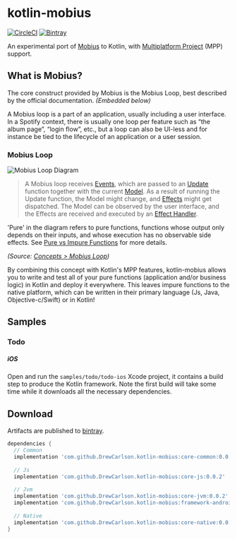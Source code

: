 # kotlin-mobius
[![CircleCI](https://circleci.com/gh/DrewCarlson/kotlin-mobius.svg?style=shield&circle-token=5969d260c8b600d8fb1e55b633eabb7760fcea46)](https://circleci.com/gh/DrewCarlson/kotlin-mobius)
[![Bintray](https://img.shields.io/bintray/v/drewcarlson/kotlin-mobius/core-common.svg?style=flat-rounded)](https://bintray.com/drewcarlson/kotlin-mobius)

An experimental port of [Mobius](https://github.com/spotify/mobius) to Kotlin, with [Multiplatform Project](https://kotlinlang.org/docs/reference/multiplatform.html) (MPP) support.

## What is Mobius?

The core construct provided by Mobius is the Mobius Loop, best described by the official documentation. _(Embedded below)_

A Mobius loop is a part of an application, usually including a user interface.
In a Spotify context, there is usually one loop per feature such as “the album page”, “login flow”, etc., but a loop can also be UI-less and for instance be tied to the lifecycle of an application or a user session.

### Mobius Loop

![Mobius Loop Diagram](https://raw.githubusercontent.com/wiki/spotify/mobius/mobius-diagram.png)

> A Mobius loop receives [Events](https://github.com/spotify/mobius/wiki/Event), which are passed to an [Update](https://github.com/spotify/mobius/wiki/Update) function together with the current [Model](https://github.com/spotify/mobius/wiki/Model).
> As a result of running the Update function, the Model might change, and [Effects](https://github.com/spotify/mobius/wiki/Effect) might get dispatched.
> The Model can be observed by the user interface, and the Effects are received and executed by an [Effect Handler](https://github.com/spotify/mobius/wiki/Effect-Handler).

'Pure' in the diagram refers to pure functions, functions whose output only depends on their inputs, and whose execution has no observable side effects.
 See [Pure vs Impure Functions](https://github.com/spotify/mobius/wiki/Pure-vs-Impure-Functions) for more details.

_(Source: [Concepts > Mobius Loop](https://github.com/spotify/mobius/wiki/Concepts/53777574e070e168f2c3bdebc1be544edfcee2cf#mobius-loop))_

By combining this concept with Kotlin's MPP features, kotlin-mobius allows you to write and test all of your pure functions (application and/or business logic) in Kotlin and deploy it everywhere.
This leaves impure functions to the native platform, which can be written in their primary language (Js, Java, Objective-c/Swift) or in Kotlin!

## Samples


### Todo

##### iOS

Open and run the `samples/todo/todo-ios` Xcode project, it contains a build step to produce the Kotlin framework.
Note the first build will take some time while it downloads all the necessary dependencies.

## Download

Artifacts are published to [bintray](https://bintray.com/drewcarlson/kotlin-mobius).

```groovy
dependencies {
  // Common
  implementation 'com.github.DrewCarlson.kotlin-mobius:core-common:0.0.2'
  
  // Js
  implementation 'com.github.DrewCarlson.kotlin-mobius:core-js:0.0.2'
  
  // Jvm
  implementation 'com.github.DrewCarlson.kotlin-mobius:core-jvm:0.0.2'
  implementation 'com.github.DrewCarlson.kotlin-mobius:framework-android:0.0.2'
  
  // Native
  implementation 'com.github.DrewCarlson.kotlin-mobius:core-native:0.0.2'  
}
```
